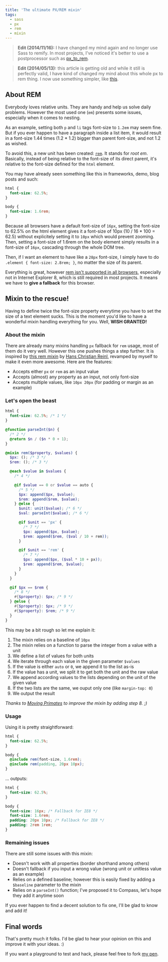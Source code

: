 ```yaml
---
title: 'The ultimate PX/REM mixin'
tags:
  - sass
  - px
  - rem
  - mixin
---
```


> **Edit (2014/11/16):** I have changed my mind again and no longer use Sass to remify. In most projects, I've noticed it's better to use a postprocessor such as [px_to_rem](https://github.com/songawee/px_to_rem).

<!-- -->

> **Edit (2014/05/13):** this article is getting old and while it still is perfectly valid, I have kind of changed my mind about this whole px to rem thing. I now use something simpler, like [this](https://css-tricks.com/snippets/css/less-mixin-for-rem-font-sizing/).

## About REM

Everybody loves relative units. They are handy and help us solve daily problems. However the most used one (`em`) presents some issues, especially when it comes to nesting.

As an example, setting both `p` and `li` tags font-size to `1.2em` may seem fine. But if you ever happen to have a paragraph inside a list item, it would result in a font-size 1.44 times (1.2 \* 1.2) bigger than parent font-size, and not 1.2 as wished.

To avoid this, a new unit has been created: [`rem`](https://snook.ca/archives/html_and_css/font-size-with-rem). It stands for _root em_. Basically, instead of being relative to the font-size of its direct parent, it's relative to the font-size defined for the `html` element.

You may have already seen something like this in frameworks, demo, blog posts and such:

```css
html {
  font-size: 62.5%;
}

body {
  font-size: 1.6rem;
}
```

Because all browsers have a default font-size of `16px`, setting the font-size to 62.5% on the html element gives it a font-size of 10px (10 / 16 \* 100 = 62.5) without explicitely setting it to `10px` which would prevent zooming. Then, setting a font-size of 1.6rem on the body element simply results in a font-size of `16px`, cascading through the whole DOM tree.

Then, if I want an element to have like a `28px` font-size, I simply have to do `.element { font-size: 2.8rem; }`, no matter the size of its parent.

Everything is great, however [rem isn't supported in all browsers](https://caniuse.com/#feat=rem), especially not in Internet Explorer 8, which is still required in most projects. It means we have to **give a fallback** for this browser.

## Mixin to the rescue!

Having to define twice the font-size property everytime you have to set the size of a text element sucks. This is the moment you'd like to have a wonderful mixin handling everything for you. Well, **WISH GRANTED!**

### About the mixin

There are already many mixins handling `px` fallback for `rem` usage, most of them do it very well. However this one pushes things a step further. It is inspired by [this rem mixin](https://github.com/drublic/Sass-Mixins/blob/master/rem.scss) by [Hans Christian Reinl](https://twitter.com/drublic), revamped by myself to make it even more awesome. Here are the features:

- Accepts either `px` or `rem` as an input value
- Accepts (almost) any property as an input, not only font-size
- Accepts multiple values, like `10px 20px` (for padding or margin as an example)

### Let's open the beast

```scss
html {
  font-size: 62.5%; /* 1 */
}

@function parseInt($n) {
  /* 2 */
  @return $n / ($n * 0 + 1);
}

@mixin rem($property, $values) {
  $px: (); /* 3 */
  $rem: (); /* 3 */

  @each $value in $values {
    /* 4 */

    @if $value == 0 or $value == auto {
      /* 5 */
      $px: append($px, $value);
      $rem: append($rem, $value);
    } @else {
      $unit: unit($value); /* 6 */
      $val: parseInt($value); /* 6 */

      @if $unit == 'px' {
        /* 7 */
        $px: append($px, $value);
        $rem: append($rem, ($val / 10 + rem));
      }

      @if $unit == 'rem' {
        /* 7 */
        $px: append($px, ($val * 10 + px));
        $rem: append($rem, $value);
      }
    }
  }

  @if $px == $rem {
    /* 8 */
    #{$property}: $px; /* 9 */
  } @else {
    #{$property}: $px; /* 9 */
    #{$property}: $rem; /* 9 */
  }
}
```

This may be a bit rough so let me explain it:

1. The mixin relies on a baseline of `10px`
1. The mixin relies on a function to parse the integer from a value with a unit
1. We define a list of values for both units
1. We iterate through each value in the given parameter `$values`
1. If the value is either `auto` or `0`, we append it to the list as-is
1. If the value has a unit, we split it to get both the unit and the raw value
1. We append according values to the lists depending on the unit of the given value
1. If the two lists are the same, we ouput only one (like `margin-top: 0`)
1. We output the result

_Thanks to [Moving Primates](https://twitter.com/movingprimates) to improve the mixin by adding step 8. ;)_

### Usage

Using it is pretty straightforward:

```scss
html {
  font-size: 62.5%;
}

body {
  @include rem(font-size, 1.6rem);
  @include rem(padding, 20px 10px);
}
```

... outputs:

```css
html {
  font-size: 62.5%;
}

body {
  font-size: 16px; /* Fallback for IE8 */
  font-size: 1.6rem;
  padding: 20px 10px; /* Fallback for IE8 */
  padding: 2rem 1rem;
}
```

### Remaining issues

There are still some issues with this mixin:

- Doesn't work with all properties (border shorthand among others)
- Doesn't fallback if you input a wrong value (wrong unit or unitless value as an example)
- Relies on a defined baseline; however this is easily fixed by adding a `$baseline` parameter to the mixin
- Relies on a `parseInt()` function; I've proposed it to Compass, let's hope they add it anytime soon

If you ever happen to find a decent solution to fix one, I'll be glad to know and add it!

## Final words

That's pretty much it folks. I'd be glad to hear your opinion on this and improve it with your ideas. :)

If you want a playground to test and hack, please feel free to fork [my pen](https://codepen.io/HugoGiraudel/pen/xsKdH).

